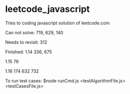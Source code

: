 # leetcode_javascript

Tries to coding javascript solution of leetcode.com

Can not solve:
719, 629, 140

Needs to revisit:
312

Finished:
1.14
336, 675

1.15
76

1.16
174 632 732


To run test cases:
$node runCmd.js <testAlgorithmFile.js> <testCasesFile.js>
